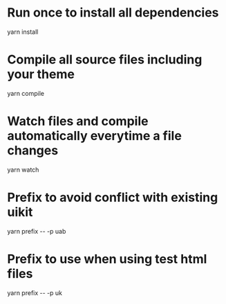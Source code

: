 
# Run once to install all dependencies
yarn install

# Compile all source files including your theme
yarn compile

# Watch files and compile automatically everytime a file changes
yarn watch

# Prefix to avoid conflict with existing uikit
yarn prefix -- -p uab

# Prefix to use when using test html files 
yarn prefix -- -p uk